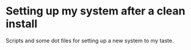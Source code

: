 # Setting up my system after a clean install

Scripts and some dot files for setting up a new system to my taste.
